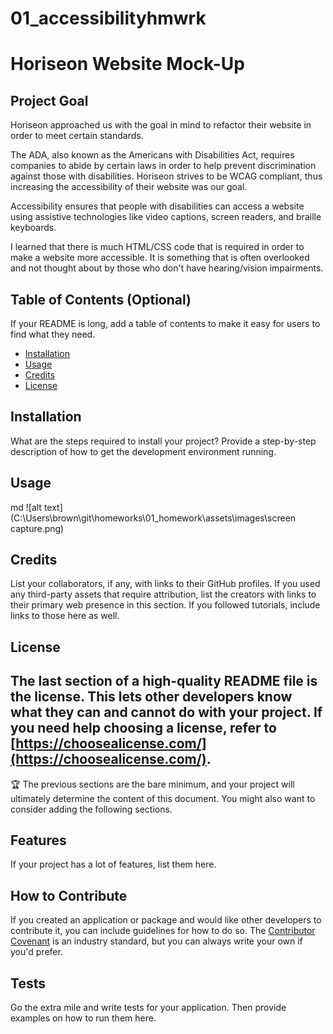 # 01_accessibilityhmwrk

# Horiseon Website Mock-Up

## Project Goal

Horiseon approached us with the goal in mind to refactor their website in order to meet certain standards.

The ADA, also known as the Americans with Disabilities Act, requires companies to abide by certain laws in order to help prevent discrimination against those with disabilities. Horiseon strives to be WCAG compliant, thus increasing the accessibility of their website was our goal.

Accessibility ensures that people with disabilities can access a website using assistive technologies like video captions, screen readers, and braille keyboards.

I learned that there is much HTML/CSS code that is required in order to make a website more accessible. It is something that is often overlooked and not thought about by those who don't have hearing/vision impairments.

## Table of Contents (Optional)

If your README is long, add a table of contents to make it easy for users to find what they need.

- [Installation](#installation)
- [Usage](#usage)
- [Credits](#credits)
- [License](#license)

## Installation

What are the steps required to install your project? Provide a step-by-step description of how to get the development environment running.

## Usage

md ![alt text] (C:\Users\brown\git\homeworks\01_homework\assets\images\screen capture.png)

## Credits

List your collaborators, if any, with links to their GitHub profiles.
If you used any third-party assets that require attribution, list the creators with links to their primary web presence in this section.
If you followed tutorials, include links to those here as well.

## License

## The last section of a high-quality README file is the license. This lets other developers know what they can and cannot do with your project. If you need help choosing a license, refer to [https://choosealicense.com/](https://choosealicense.com/).

🏆 The previous sections are the bare minimum, and your project will ultimately determine the content of this document. You might also want to consider adding the following sections.

## Features

If your project has a lot of features, list them here.

## How to Contribute

If you created an application or package and would like other developers to contribute it, you can include guidelines for how to do so. The [Contributor Covenant](https://www.contributor-covenant.org/) is an industry standard, but you can always write your own if you'd prefer.

## Tests

Go the extra mile and write tests for your application. Then provide examples on how to run them here.
